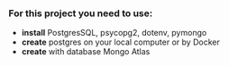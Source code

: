 ### For this project you need to use:

- **install** PostgresSQL, psycopg2, dotenv, pymongo
- **create** postgres on your local computer or by Docker
- **create** with database Mongo Atlas
